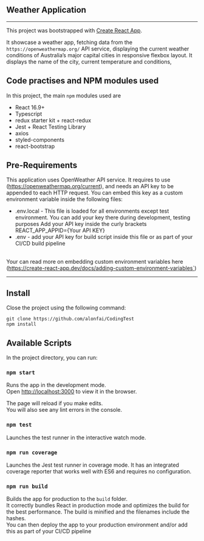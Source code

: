 ## Weather Application

***

This project was bootstrapped with [Create React App](https://github.com/facebook/create-react-app).

It showcase a weather app, fetching data from the `https://openweathermap.org/` API service, displaying the current weather conditions of Australia’s major capital cities in responsive flexbox layout.
It displays the name of the city, current temperature and conditions,

## Code practises and NPM modules used

In this project, the main `npm` modules used are
* React 16.9+
* Typescript
* redux starter kit + react-redux
* Jest + React Testing Library
* axios
* styled-components
* react-bootstrap

## Pre-Requirements

This application uses OpenWeather API service. It requires to use (https://openweathermap.org/current), and needs an API key to be appended to each HTTP request. You can embed this key as a custom environment variable inside the following files:
* .env.local - This file is loaded for all environments except test environment. You can add your key there during development, testing purposes Add your API key inside the curly brackets REACT_APP_APPID={Your API KEY}
* .env - add your API key for build script inside this file or as part of your CI/CD build pipeline

<br> Your can read more on embedding custom environment variables here (https://create-react-app.dev/docs/adding-custom-environment-variables`)

***

## Install

Close the project using the following command: 
```  
git clone https://github.com/alonfai/CodingTest
npm install
```

## Available Scripts

In the project directory, you can run:

### `npm start`

Runs the app in the development mode.<br>
Open [http://localhost:3000](http://localhost:3000) to view it in the browser.

The page will reload if you make edits.<br>
You will also see any lint errors in the console.

### `npm test`

Launches the test runner in the interactive watch mode.<br>

### `npm run coverage`

Launches the Jest test runner in coverage mode. It has an integrated coverage reporter that works well with ES6 and requires no configuration.<br>

### `npm run build`

Builds the app for production to the `build` folder.<br>
It correctly bundles React in production mode and optimizes the build for the best performance.
The build is minified and the filenames include the hashes.<br>
You can then deploy the app to your production environment and/or add this as part of your CI/CD pipeline 

